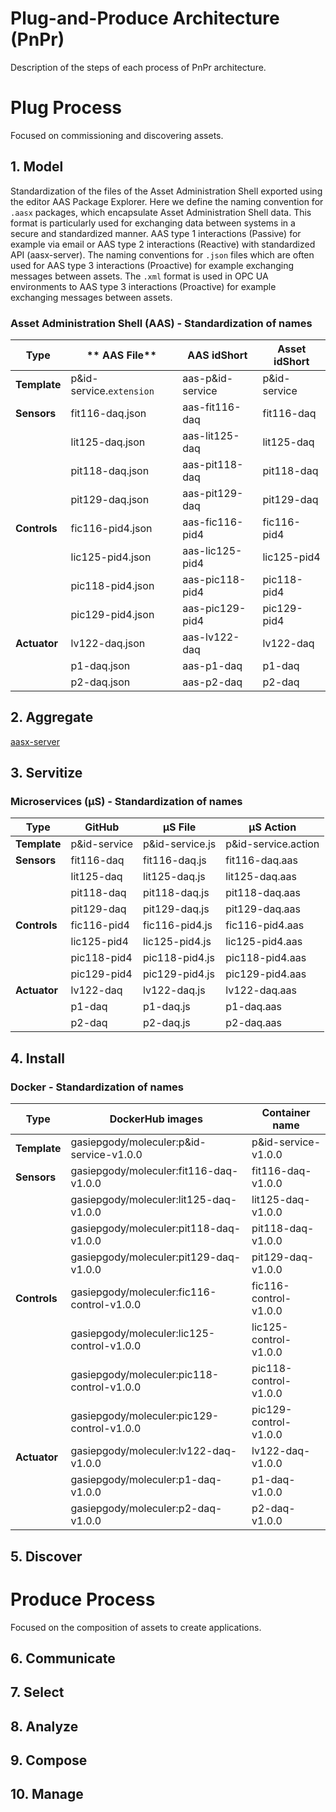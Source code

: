 # Plug-and-Produce Architecture (PnPr)

Description of the steps of each process of PnPr architecture.

# Plug Process

Focused on commissioning and discovering assets.

## 1. Model 

Standardization of the files of the Asset Administration Shell exported using the editor AAS Package Explorer. Here we define the naming convention for `.aasx` packages, which encapsulate Asset Administration Shell data. This format is particularly used for exchanging data between systems in a secure and standardized manner. AAS type 1 interactions (Passive) for example via email or AAS type 2 interactions (Reactive) with standardized API (aasx-server). The naming conventions for `.json` files which are often used for AAS type 3 interactions (Proactive) for example exchanging messages between assets. 
The `.xml` format is used in OPC UA environments to AAS type 3 interactions (Proactive) for example exchanging messages between assets.

### Asset Administration Shell (AAS) - Standardization of names

| **Type**     | ** AAS File**            | **AAS idShort**  | **Asset idShort** |
| ------------ | ------------------------ | ---------------- | ----------------- |
| **Template** | p&id-service.`extension` | aas-p&id-service | p&id-service      |
| **Sensors**  | fit116-daq.json          | aas-fit116-daq   | fit116-daq        |
|              | lit125-daq.json          | aas-lit125-daq   | lit125-daq        |
|              | pit118-daq.json          | aas-pit118-daq   | pit118-daq        |
|              | pit129-daq.json          | aas-pit129-daq   | pit129-daq        |
| **Controls** | fic116-pid4.json         | aas-fic116-pid4  | fic116-pid4       |
|              | lic125-pid4.json         | aas-lic125-pid4  | lic125-pid4       |
|              | pic118-pid4.json         | aas-pic118-pid4  | pic118-pid4       |
|              | pic129-pid4.json         | aas-pic129-pid4  | pic129-pid4       |
| **Actuator** | lv122-daq.json           | aas-lv122-daq    | lv122-daq         |
|              | p1-daq.json              | aas-p1-daq       | p1-daq            |
|              | p2-daq.json              | aas-p2-daq       | p2-daq            |



## 2. Aggregate
[aasx-server](https://github.com/pontarolli/aasx-server)


## 3. Servitize

### Microservices (μS) - Standardization of names

| **Type**     | **GitHub**   | **μS File**     | **μS Action**       |
| ------------ | ------------ | --------------- | ------------------- |
| **Template** | p&id-service | p&id-service.js | p&id-service.action |
| **Sensors**  | fit116-daq   | fit116-daq.js   | fit116-daq.aas      |
|              | lit125-daq   | lit125-daq.js   | lit125-daq.aas      |
|              | pit118-daq   | pit118-daq.js   | pit118-daq.aas      |
|              | pit129-daq   | pit129-daq.js   | pit129-daq.aas      |
| **Controls** | fic116-pid4  | fic116-pid4.js  | fic116-pid4.aas     |
|              | lic125-pid4  | lic125-pid4.js  | lic125-pid4.aas     |
|              | pic118-pid4  | pic118-pid4.js  | pic118-pid4.aas     |
|              | pic129-pid4  | pic129-pid4.js  | pic129-pid4.aas     |
| **Actuator** | lv122-daq    | lv122-daq.js    | lv122-daq.aas       |
|              | p1-daq       | p1-daq.js       | p1-daq.aas          |
|              | p2-daq       | p2-daq.js       | p2-daq.aas          |


## 4. Install

### Docker - Standardization of names

| **Type**     | **DockerHub images**                       | **Container name**    |
| ------------ | ------------------------------------------ | --------------------- |
| **Template** | gasiepgody/moleculer:p&id-service-v1.0.0   | p&id-service-v1.0.0   |
| **Sensors**  | gasiepgody/moleculer:fit116-daq-v1.0.0     | fit116-daq-v1.0.0     |
|              | gasiepgody/moleculer:lit125-daq-v1.0.0     | lit125-daq-v1.0.0     |
|              | gasiepgody/moleculer:pit118-daq-v1.0.0     | pit118-daq-v1.0.0     |
|              | gasiepgody/moleculer:pit129-daq-v1.0.0     | pit129-daq-v1.0.0     |
| **Controls** | gasiepgody/moleculer:fic116-control-v1.0.0 | fic116-control-v1.0.0 |
|              | gasiepgody/moleculer:lic125-control-v1.0.0 | lic125-control-v1.0.0 |
|              | gasiepgody/moleculer:pic118-control-v1.0.0 | pic118-control-v1.0.0 |
|              | gasiepgody/moleculer:pic129-control-v1.0.0 | pic129-control-v1.0.0 |
| **Actuator** | gasiepgody/moleculer:lv122-daq-v1.0.0      | lv122-daq-v1.0.0      |
|              | gasiepgody/moleculer:p1-daq-v1.0.0         | p1-daq-v1.0.0         |
|              | gasiepgody/moleculer:p2-daq-v1.0.0         | p2-daq-v1.0.0         |

## 5. Discover

# Produce Process

Focused on the composition of assets to create applications.

## 6. Communicate
## 7. Select
## 8. Analyze
## 9. Compose
## 10. Manage


